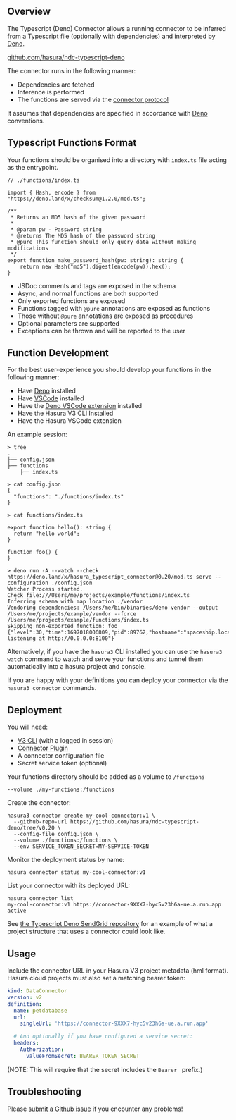 ## Overview

The Typescript (Deno) Connector allows a running connector to be inferred from a Typescript file (optionally with dependencies) and interpreted by [Deno](https://deno.com).

[github.com/hasura/ndc-typescript-deno](https://github.com/hasura/ndc-typescript-deno/tree/main#ndc-typescript-deno)

The connector runs in the following manner:

* Dependencies are fetched
* Inference is performed
* The functions are served via the [connector protocol](https://github.com/hasura/ndc-spec/tree/main#ndc-specification)

It assumes that dependencies are specified in accordance with [Deno](https://deno.com) conventions.

## Typescript Functions Format

Your functions should be organised into a directory with `index.ts` file acting as the entrypoint.

```
// ./functions/index.ts

import { Hash, encode } from "https://deno.land/x/checksum@1.2.0/mod.ts";

/**
 * Returns an MD5 hash of the given password
 *
 * @param pw - Password string
 * @returns The MD5 hash of the password string
 * @pure This function should only query data without making modifications
 */
export function make_password_hash(pw: string): string {
    return new Hash("md5").digest(encode(pw)).hex();
}
```

* JSDoc comments and tags are exposed in the schema
* Async, and normal functions are both supported
* Only exported functions are exposed
* Functions tagged with `@pure` annotations are exposed as functions
* Those without `@pure` annotations are exposed as procedures
* Optional parameters are supported
* Exceptions can be thrown and will be reported to the user

## Function Development

For the best user-experience you should develop your functions in the following manner:

* Have [Deno](https://deno.com) installed
* Have [VSCode](https://code.visualstudio.com) installed
* Have the [Deno VSCode extension](https://marketplace.visualstudio.com/items?itemName=denoland.vscode-deno) installed
* Have the Hasura V3 CLI Installed
* Have the Hasura VSCode extension

An example session:

```
> tree
.
├── config.json
├── functions
    ├── index.ts

> cat config.json 
{
  "functions": "./functions/index.ts"
}

> cat functions/index.ts 

export function hello(): string {
  return "hello world";
}

function foo() {
}

> deno run -A --watch --check https://deno.land/x/hasura_typescript_connector@0.20/mod.ts serve --configuration ./config.json
Watcher Process started.
Check file:///Users/me/projects/example/functions/index.ts
Inferring schema with map location ./vendor
Vendoring dependencies: /Users/me/bin/binaries/deno vendor --output /Users/me/projects/example/vendor --force /Users/me/projects/example/functions/index.ts
Skipping non-exported function: foo
{"level":30,"time":1697018006809,"pid":89762,"hostname":"spaceship.local","msg":"Server listening at http://0.0.0.0:8100"}
```

Alternatively, if you have the `hasura3` CLI installed you can use the `hasura3 watch` command to watch and serve your functions and tunnel them automatically into a hasura project and console.

If you are happy with your definitions you can deploy your connector via the `hasura3 connector` commands.


## Deployment

You will need:

* [V3 CLI](https://github.com/hasura/v3-cli) (with a logged in session)
* [Connector Plugin](https://hasura.io/docs/latest/hasura-cli/connector-plugin/)
* A connector configuration file
* Secret service token (optional)

Your functions directory should be added as a volume to `/functions`

```
--volume ./my-functions:/functions
```

Create the connector:

```
hasura3 connector create my-cool-connector:v1 \
  --github-repo-url https://github.com/hasura/ndc-typescript-deno/tree/v0.20 \
  --config-file config.json \
  --volume ./functions:/functions \
  --env SERVICE_TOKEN_SECRET=MY-SERVICE-TOKEN
```

Monitor the deployment status by name:

```
hasura connector status my-cool-connector:v1
```

List your connector with its deployed URL:

```
hasura connector list
my-cool-connector:v1 https://connector-9XXX7-hyc5v23h6a-ue.a.run.app active
```

See [the Typescript Deno SendGrid repository](https://github.com/hasura/ndc-sendgrid-deno)
for an example of what a project structure that uses a connector could look like.

## Usage

Include the connector URL in your Hasura V3 project metadata (hml format).
Hasura cloud projects must also set a matching bearer token:

```yaml
kind: DataConnector
version: v2
definition:
  name: petdatabase
  url:
    singleUrl: 'https://connector-9XXX7-hyc5v23h6a-ue.a.run.app'

  # And optionally if you have configured a service secret:
  headers:
    Authorization:
      valueFromSecret: BEARER_TOKEN_SECRET
```

(NOTE: This will require that the secret includes the `Bearer ` prefix.)


## Troubleshooting

Please [submit a Github issue](https://github.com/hasura/ndc-typescript-deno/issues/new)
if you encounter any problems!
